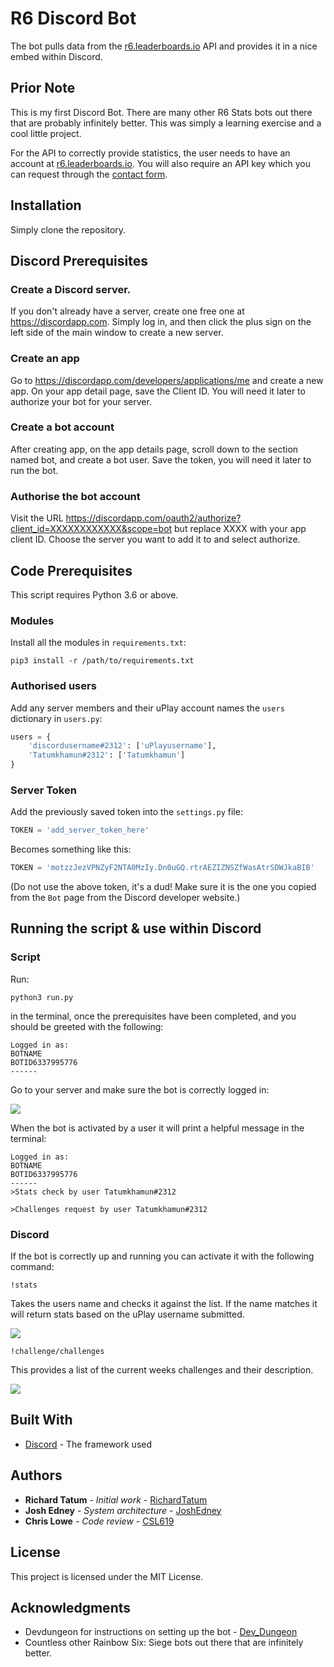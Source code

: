 # R6 Discord Bot

The bot pulls data from the [r6.leaderboards.io](https://r6.leaderboards.io) API and provides it in a nice embed within Discord.

## Prior Note
This is my first Discord Bot. There are many other R6 Stats bots out there that are probably infinitely better. This was simply a learning exercise and a cool little project.

For the API to correctly provide statistics, the user needs to have an account at [r6.leaderboards.io](https://r6.leaderboards.io). You will also require an API key which you can request through the [contact form](https://r6.leaderboards.io/contact).


## Installation

Simply clone the repository.


## Discord Prerequisites

### Create a Discord server.

If you don't already have a server, create one free one at https://discordapp.com. Simply log in, and then click the plus sign on the left side of the main window to create a new server.

### Create an app

Go to https://discordapp.com/developers/applications/me and create a new app. On your app detail page, save the Client ID. You will need it later to authorize your bot for your server.

### Create a bot account

After creating app, on the app details page, scroll down to the section named bot, and create a bot user. Save the token, you will need it later to run the bot.

### Authorise the bot account

Visit the URL https://discordapp.com/oauth2/authorize?client_id=XXXXXXXXXXXX&scope=bot but replace XXXX with your app client ID. Choose the server you want to add it to and select authorize.


## Code Prerequisites

This script requires Python 3.6 or above.

### Modules

Install all the modules in `requirements.txt`:

```
pip3 install -r /path/to/requirements.txt
```

### Authorised users

Add any server members and their uPlay account names the `users` dictionary in `users.py`:

```python
users = {
    'discordusername#2312': ['uPlayusername'],
    'Tatumkhamun#2312': ['Tatumkhamun']
}
```

### Server Token
Add the previously saved token into the `settings.py` file:

```python
TOKEN = 'add_server_token_here'
```
Becomes something like this:

```python
TOKEN = 'motzzJezVPNZyF2NTA0MzIy.Dn0uGQ.rtrAEZIZNSZfWasAtrSDWJkaBIB'
```
(Do not use the above token, it's a dud! Make sure it is the one you copied from the `Bot` page from the Discord developer website.)


## Running the script & use within Discord

### Script

Run:

```
python3 run.py
```
in the terminal, once the prerequisites have been completed, and you should be greeted with the following:

```
Logged in as:
BOTNAME
BOTID6337995776
------
```

Go to your server and make sure the bot is correctly logged in:

![](https://imgur.com/SJZuRQ0.png)

When the bot is activated by a user it will print a helpful message in the terminal:

```
Logged in as:
BOTNAME
BOTID6337995776
------
>Stats check by user Tatumkhamun#2312

>Challenges request by user Tatumkhamun#2312
```

### Discord

If the bot is correctly up and running you can activate it with the following command:

```
!stats
```
Takes the users name and checks it against the list. If the name matches it will return stats based on the uPlay username submitted.

![](https://i.imgur.com/aGqwFIs.png)

```
!challenge/challenges
```
This provides a list of the current weeks challenges and their description.

![](https://i.imgur.com/2Lqcbls.png)


## Built With
* [Discord](https://discordpy.readthedocs.io/en/latest/index.html) - The framework used


## Authors

* **Richard Tatum** - *Initial work* - [RichardTatum](https://github.com/richardtatum)
* **Josh Edney** - *System architecture* - [JoshEdney](https://github.com/joshedney)
* **Chris Lowe** - *Code review* - [CSL619](https://github.com/csl619)

## License

This project is licensed under the MIT License.


## Acknowledgments

* Devdungeon for instructions on setting up the bot - [Dev_Dungeon](https://www.devdungeon.com)
* Countless other Rainbow Six: Siege bots out there that are infinitely better.
